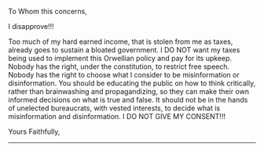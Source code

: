 To Whom this concerns,

I disapprove!!!

Too much of my hard earned income, that is stolen from me as taxes, already goes to sustain a
bloated government. I DO NOT want my taxes being used to implement this Orwellian policy and pay
for its upkeep. Nobody has the right, under the constitution, to restrict free speech. Nobody has the
right to choose what I consider to be misinformation or disinformation. You should be educating the
public on how to think critically, rather than brainwashing and propagandizing, so they can make
their own informed decisions on what is true and false. It should not be in the hands of unelected
bureaucrats, with vested interests, to decide what is misinformation and disinformation. I DO NOT
GIVE MY CONSENT!!!

Yours Faithfully,


-----

